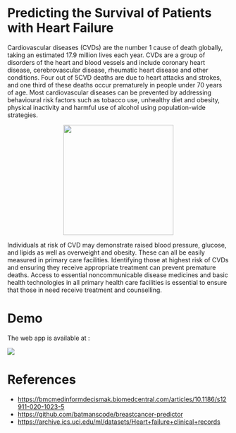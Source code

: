 # Predicting the Survival of Patients with Heart Failure

Cardiovascular diseases (CVDs) are the number 1 cause of death globally, taking an estimated 17.9 million lives each year. CVDs are a group of disorders of the heart and blood vessels and include coronary heart disease, cerebrovascular disease, rheumatic heart disease and other conditions. Four out of 5CVD deaths are due to heart attacks and strokes, and one third of these deaths occur prematurely in people under 70 years of age.
Most cardiovascular diseases can be prevented by addressing behavioural risk factors such as tobacco use, unhealthy diet and obesity, physical inactivity and harmful use of alcohol using population-wide strategies.



<p align="center">
<img src="https://americanaddictioncenters.org/wp-content/uploads/2016/06/heart-icon.png" width="250" height="250" />
</p>
Individuals at risk of CVD may demonstrate raised blood pressure, glucose, and lipids as well as overweight and obesity. These can all be easily measured in primary care facilities. Identifying those at highest risk of CVDs and ensuring they receive appropriate treatment can prevent premature deaths. Access to essential noncommunicable disease medicines and basic health technologies in all primary health care facilities is essential to ensure that those in need receive treatment and counselling.

# Demo
The web app is available at :

![](https://i.imgur.com/Yrn231v.png)


# References
* https://bmcmedinformdecismak.biomedcentral.com/articles/10.1186/s12911-020-1023-5
* https://github.com/batmanscode/breastcancer-predictor
* https://archive.ics.uci.edu/ml/datasets/Heart+failure+clinical+records
